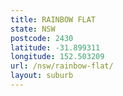 ```yaml
---
title: RAINBOW FLAT
state: NSW
postcode: 2430
latitude: -31.899311
longitude: 152.503209
url: /nsw/rainbow-flat/
layout: suburb
---
```

